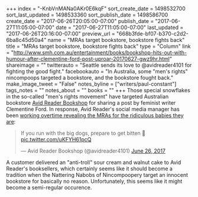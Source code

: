+++
index = "-KnbVnMANa0AKr0E6kqF"
sort_create_date = 1498532700
sort_last_updated = 1498533360
sort_publish_date = 1498586700
create_date = "2017-06-26T20:05:00-07:00"
publish_date = "2017-06-27T11:05:00-07:00"
date = "2017-06-27T11:05:00-07:00"
last_updated = "2017-06-26T20:16:00-07:00"
preview_url = "668b3fde-bf07-b370-c2d2-6ba8c45d50a4"
name = "MRAs target bookstore, bookstore fights back"
title = "MRAs target bookstore, bookstore fights back"
type = "Column"
link = "http://www.smh.com.au/entertainment/books/bookshop-hits-out-with-humour-after-clementine-ford-post-uproar-20170627-gwz9hr.html"
shareimage = ""
twitterauto = "Seattle sends its love to @avidreader4101 for fighting the good fight."
facebookauto = "In Australia, some \"men's rights\" nincompoops targeted a bookstore, and the bookstore fought back."
make_image_tweet = "False"
notes_byline = ["writers/paul-constant"]
tags_notes = ""
notes_about = ""
books = ""
+++
Those special snowflakes in the so-called "men's rights movement" have targeted Australian bookstore [Avid Reader Bookshop](http://avidreader.com.au/events) for sharing a post by feminist writer Clementine Ford. In response, Avid Reader's social media manager has been [working overtime revealing the MRAs for the ridiculous babies they are](http://www.smh.com.au/entertainment/books/bookshop-hits-out-with-humour-after-clementine-ford-post-uproar-20170627-gwz9hr.html):

<blockquote class="twitter-tweet" data-lang="en"><p lang="en" dir="ltr">If you run with the big dogs, prepare to get bitten 🐶 <a href="https://t.co/uKFYH61pcQ">pic.twitter.com/uKFYH61pcQ</a></p>&mdash; Avid Reader Bookshop (@avidreader4101) <a href="https://twitter.com/avidreader4101/status/879285644547178496">June 26, 2017</a></blockquote>

A customer delivered an "anti-troll" sour cream and walnut cake to Avid Reader's booksellers, which certainly seems like it should become a tradition when the Nattering Nabobs of Nincompoopery target an innocent bookstore for basically no reason. Unfortunately, this seems like it might become a semi-regular occurence.